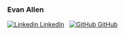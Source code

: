 ### Evan Allen


[![Linkedin](https://github.com/FortAwesome/Font-Awesome/blob/6.x/svgs/brands/linkedin.svg) LinkedIn](https://www.linkedin.com/)
&nbsp;
[![GitHub](https://i.stack.imgur.com/tskMh.png) GitHub](https://github.com/)
